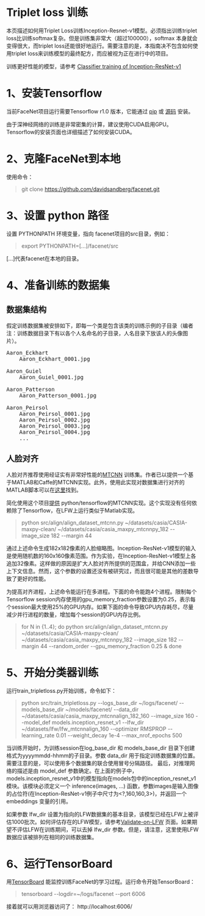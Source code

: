 # Triplet loss 训练

本页描述如何用Triplet Loss训练Inception-Resnet-v1模型。必须指出训练triplet loss比训练softmax复杂。但是训练集非常大（超过100000），softmax 本身就会变得很大，而triplet loss还能很好地运行。需要注意的是，本指南决不包含如何使用triplet loss来训练模型的最终配方，而应被视为正在进行中的项目。

训练更好性能的模型，请参考 [Classifier training of Inception-ResNet-v1](https://github.com/davidsandberg/facenet/wiki/Classifier-training-of-inception-resnet-v1.md)


# 1、安装Tensorflow

当前FaceNet项目运行需要Tensorflow r1.0 版本，它能通过 [pip](https://www.tensorflow.org/get_started/os_setup#pip_installation) 或 [源码](https://www.tensorflow.org/get_started/os_setup#installing_from_sources) 安装。

由于深神经网络的训练是非常密集的计算，建议使用CUDA启用GPU。Tensorflow的安装页面也详细描述了如何安装CUDA。

# 2、克隆FaceNet到本地

使用命令：

> git clone https://github.com/davidsandberg/facenet.git

# 3、设置 python 路径

设置 PYTHONPATH 环境变量，指向 facenet项目的src目录，例如：

> export PYTHONPATH=[...]/facenet/src

[...]代表facenet在本地的目录。

# 4、准备训练的数据集

## 数据集结构

假定训练数据集被安排如下，即每一个类是包含该类的训练示例的子目录（编者注：训练数据目录下有以各个人名命名的子目录，人名目录下放该人的头像图片）。

<pre>
Aaron_Eckhart
    Aaron_Eckhart_0001.jpg

Aaron_Guiel
    Aaron_Guiel_0001.jpg

Aaron_Patterson
    Aaron_Patterson_0001.jpg

Aaron_Peirsol
    Aaron_Peirsol_0001.jpg
    Aaron_Peirsol_0002.jpg
    Aaron_Peirsol_0003.jpg
    Aaron_Peirsol_0004.jpg
    ...
</pre>

## 人脸对齐

人脸对齐推荐使用经证实有非常好性能的[MTCNN](https://github.com/kpzhang93/MTCNN_face_detection_alignment) 训练集。作者已以提供一个基于MATLAB和Caffe的MTCNN实现。此外，使用此实现对数据集进行对齐的MATLAB脚本可以在[这里](https://github.com/davidsandberg/facenet/blob/master/tmp/align_dataset.m)找到。

简化使用这个项目[提供](https://github.com/davidsandberg/facenet/tree/master/src/align) python/tensorflow的MTCNN实现。这个实现没有任何依赖除了Tensorflow，在LFW上运行类似于Matlab实现。 

> python src/align/align_dataset_mtcnn.py ~/datasets/casia/CASIA-maxpy-clean/ ~/datasets/casia/casia_maxpy_mtcnnpy_182 --image_size 182 --margin 44

通过上述命令生成182x182像素的人脸缩略图。Inception-ResNet-v1模型的输入是使用随机数的160x160像素范围。作为实验，在Inception-ResNet-v1模型上各追加32像素。这样做的原因是扩大人脸对齐所提供的范围盒，并给CNN添加一些上下文信息。然而，这个参数的设置还没有被研究过，而且很可能是其他的差数导致了更好的性能。

为提高对齐进程，上述命令能运行在多进程。下面的命令能跑4个进程。限制每个Tensorflow session内存使用的gpu_memory_fraction参数设置为0.25，表示每个session最大使用25%的GPU内存。如果下面的命令导致GPU内存耗尽，尽量减少并行进程的数量，增加每个session的GPU内存比例。

> for N in {1..4}; do python src/align/align_dataset_mtcnn.py ~/datasets/casia/CASIA-maxpy-clean/ ~/datasets/casia/casia_maxpy_mtcnnpy_182 --image_size 182 --margin 44 --random_order --gpu_memory_fraction 0.25 & done

# 5、开始分类器训练

运行train_tripletloss.py开始训练，命令如下：

> python src/train_tripletloss.py --logs_base_dir ~/logs/facenet/ --models_base_dir ~/models/facenet/ --data_dir ~/datasets/casia/casia_maxpy_mtcnnalign_182_160 --image_size 160 --model_def models.inception_resnet_v1 --lfw_dir ~/datasets/lfw/lfw_mtcnnalign_160 --optimizer RMSPROP --learning_rate 0.01 --weight_decay 1e-4 --max_nrof_epochs 500

当训练开始时，为训练session在log_base_dir 和 models_base_dir 目录下创建格式为yyyymmdd-hhmm的子目录。参数 data_dir 用于指定训练数据集的位置。需要注意的是，可以使用多个数据集的联合使用冒号分隔路径。 最后，对推理网络的描述是由 model_def 参数确定。在上面的例子中，models.inception_resnet_v1中的模型指向在models包中的inception_resnet_v1模块。该模块必须定义一个 inference(images, ...) 函数，参数images是输入图像的占位符(在Inception-ResNet-v1例子中尺寸为<?,160,160,3>)，并返回一个 embeddings 变量的引用。

如果参数 lfw_dir 设置为指向的LFW数据集的基本目录，该模型已经在LFW上被评估1000批次。如何评估存在的LFW模型，请参考[Validate-on-LFW](https://github.com/davidsandberg/facenet/wiki/Validate-on-LFW) 页面。如果期望不评估LFW在训练期间，可以去掉 lfw_dir 参数。但是，请注意，这里使用LFW数据应该被排列在相同的训练数据集。

# 6、运行TensorBoard

用[TensorBoard](https://www.tensorflow.org/how_tos/summaries_and_tensorboard/#launching-tensorboard) 能监控训练FaceNet的学习过程。运行命令开始TensorBoard：

> tensorboard --logdir=~/logs/facenet --port 6006

接着就可以用浏览器访问了：
http://localhost:6006/
